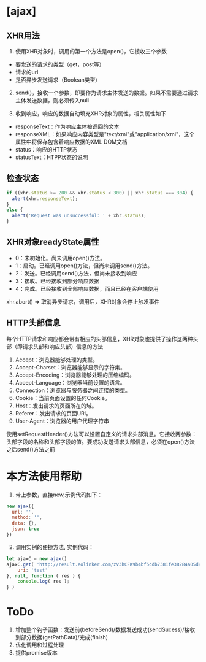 # [ajax]

## XHR用法

1. 使用XHR对象时，调用的第一个方法是open()，它接收三个参数
  - 要发送的请求的类型（get，post等）
  - 请求的url
  - 是否异步发送请求（Boolean类型）

2. send()，接收一个参数，即要作为请求主体发送的数据。如果不需要通过请求主体发送数据，则必须传入null

3. 收到响应，响应的数据自动填充XHR对象的属性，相关属性如下
  - responseText：作为响应主体被返回的文本
  - responseXML：如果响应内容类型是"text/xml"或"application/xml"，这个属性中将保存包含着响应数据的XML DOM文档
  - status：响应的HTTP状态
  - statusText：HTPP状态的说明

## 检查状态

```javascript
if ((xhr.status >= 200 && xhr.status < 300) || xhr.status === 304) {
  alert(xhr.responseText);
}
else {
  alert('Request was unsuccessful: ' + xhr.status);
}
```

## XHR对象readyState属性

- 0：未初始化。尚未调用open()方法。
- 1：启动。已经调用open()方法，但尚未调用send()方法。
- 2：发送。已经调用send()方法，但尚未接收到响应
- 3：接收。已经接收到部分响应数据
- 4：完成。已经接收到全部响应数据，而且已经在客户端使用

xhr.abort()  => 取消异步请求，调用后，XHR对象会停止触发事件

## HTTP头部信息

每个HTTP请求和响应都会带有相应的头部信息，XHR对象也提供了操作这两种头部（即请求头部和响应头部）信息的方法

1. Accept：浏览器能够处理的类型。
2. Accept-Charset：浏览器能够显示的字符集。
3. Accept-Encoding：浏览器能够处理的压缩编码。
4. Accept-Language：浏览器当前设置的语言。
5. Connection：浏览器与服务器之间连接的类型。
6. Cookie：当前页面设置的任何Cookie。
7. Host：发出请求的页面所在的域。
8. Referer：发出请求的页面URI。
9. User-Agent：浏览器的用户代理字符串

使用setRequestHeader()方法可以设置自定义的请求头部消息。它接收两参数：头部字段的名称和头部字段的值。要成功发送请求头部信息，必须在open()方法之后send()方法之前

# 本方法使用帮助
1. 带上参数，直接new,示例代码如下：
```js
new ajax({
  url: '',
  method: '',
  data: {},
  json: true
})
```
2. 调用实例的便捷方法, 实例代码：
```js
let ajaxC = new ajax()
ajaxC.get( 'http://result.eolinker.com/zV3hCFK9b4bf5cdb7381fe38284a05d44d0631cf253c095', {
	uri: 'test'
}, null, function ( res ) {
	console.log( res );
} )

```
# ToDo
1. 增加整个钩子函数：发送前(beforeSend)/数据发送成功(sendSucess)/接收到部分数据(getPathData)/完成(finish)
2. 优化调用和过程处理
3. 提供promise版本 
